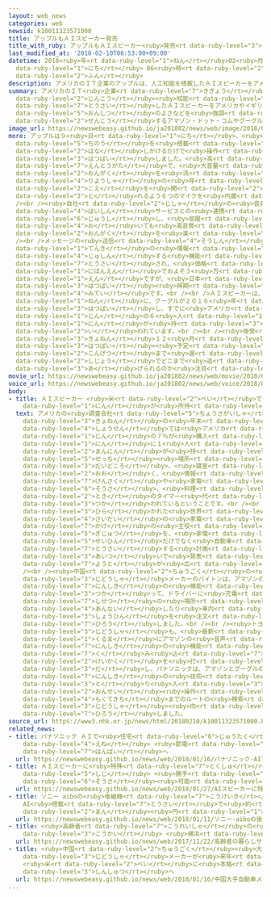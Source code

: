 ```yaml
---
layout: web_news
categories: web
newsid: k10011323571000
title: アップルもＡＩスピーカー発売
title_with_ruby: アップルもＡＩスピーカー<ruby>発売<rt data-ruby-level="3">はつばい</rt></ruby>
last_modified_at: '2018-02-10T06:53:00+09:00'
datetime: 2018<ruby>年<rt data-ruby-level="1">ねん</rt></ruby>02<ruby>月<rt data-ruby-level="1">がつ</rt></ruby>10<ruby>日<rt
  data-ruby-level="1">にち</rt></ruby> 06<ruby>時<rt data-ruby-level="2">じ</rt></ruby>53<ruby>分<rt
  data-ruby-level="2">ふん</rt></ruby>
description: アメリカのＩＴ企業のアップルは、人工知能を搭載したＡＩスピーカーをアメリカやイギリスで発売し、音質のよさなどを強調して、先行するアマゾン・ドット・コムやグーグルに対抗しようとしています。
summary: アメリカのＩＴ<ruby>企業<rt data-ruby-level="7">きぎょう</rt></ruby>のアップルは、<ruby>人工<rt
  data-ruby-level="2">じんこう</rt></ruby><ruby>知能<rt data-ruby-level="5">ちのう</rt></ruby>を<ruby>搭載<rt
  data-ruby-level="7">とうさい</rt></ruby>したＡＩスピーカーをアメリカやイギリスで<ruby>発売<rt data-ruby-level="3">はつばい</rt></ruby>し、<ruby>音質<rt
  data-ruby-level="5">おんしつ</rt></ruby>のよさなどを<ruby>強調<rt data-ruby-level="3">きょうちょう</rt></ruby>して、<ruby>先行<rt
  data-ruby-level="2">せんこう</rt></ruby>するアマゾン・ドット・コムやグーグルに<ruby>対抗<rt data-ruby-level="7">たいこう</rt></ruby>しようとしています。
image_url: https://newswebeasy.github.io/ja201802/news/web/image/2018/02/10/K10011323571_1802100649_1802100653_01_03.jpg
more: アップルは９<ruby>日<rt data-ruby-level="1">にち</rt></ruby>、<ruby>人工<rt data-ruby-level="2">じんこう</rt></ruby><ruby>知能<rt
  data-ruby-level="5">ちのう</rt></ruby>を<ruby>搭載<rt data-ruby-level="7">とうさい</rt></ruby>して<ruby>話<rt
  data-ruby-level="2">はな</rt></ruby>しかけるだけで<ruby>操作<rt data-ruby-level="6">そうさ</rt></ruby>できるＡＩスピーカー「ホームポッド」をアメリカとイギリス、オーストラリアで<ruby>発売<rt
  data-ruby-level="3">はつばい</rt></ruby>しました。<ruby>高<rt data-ruby-level="2">たか</rt></ruby>さおよそ１８センチの<ruby>円筒形<rt
  data-ruby-level="7">えんとうがた</rt></ruby>で、<ruby>大音量<rt data-ruby-level="4">だいおんりょう</rt></ruby>で<ruby>音楽<rt
  data-ruby-level="2">おんがく</rt></ruby>を<ruby>流<rt data-ruby-level="3">なが</rt></ruby>していても<ruby>利用者<rt
  data-ruby-level="4">りようしゃ</rt></ruby>の<ruby>呼<rt data-ruby-level="6">よ</rt></ruby>びかけの<ruby>声<rt
  data-ruby-level="2">こえ</rt></ruby>を<ruby>聞<rt data-ruby-level="2">き</rt></ruby>き<ruby>取<rt
  data-ruby-level="3">と</rt></ruby>れるよう６つのマイクを<ruby>内蔵<rt data-ruby-level="6">ないぞう</rt></ruby>しています。<br
  /><br /><ruby>自社<rt data-ruby-level="2">じしゃ</rt></ruby>の<ruby>音楽<rt data-ruby-level="2">おんがく</rt></ruby><ruby>配信<rt
  data-ruby-level="4">はいしん</rt></ruby>サービスとの<ruby>連携<rt data-ruby-level="7">れんけい</rt></ruby>を<ruby>重視<rt
  data-ruby-level="6">じゅうし</rt></ruby>し、<ruby>部屋<rt data-ruby-level="8">へや</rt></ruby>のどこに<ruby>置<rt
  data-ruby-level="4">お</rt></ruby>いても<ruby>高音質<rt data-ruby-level="5">こうおんしつ</rt></ruby>で<ruby>音楽<rt
  data-ruby-level="2">おんがく</rt></ruby>を<ruby>楽<rt data-ruby-level="2">たの</rt></ruby>しめるということです。<br
  /><br />メッセージの<ruby>送信<rt data-ruby-level="4">そうしん</rt></ruby>やニュース、スポーツ、<ruby>天気<rt
  data-ruby-level="1">てんき</rt></ruby>の<ruby>情報<rt data-ruby-level="5">じょうほう</rt></ruby>を<ruby>受信<rt
  data-ruby-level="4">じゅしん</rt></ruby>する<ruby>機能<rt data-ruby-level="5">きのう</rt></ruby>も<ruby>搭載<rt
  data-ruby-level="7">とうさい</rt></ruby>され、<ruby>価格<rt data-ruby-level="5">かかく</rt></ruby>はアメリカで３４９ドル、<ruby>日本円<rt
  data-ruby-level="1">にほんえん</rt></ruby>でおよそ３<ruby>万<rt data-ruby-level="2">まん</rt></ruby>８０００<ruby>円<rt
  data-ruby-level="1">えん</rt></ruby>ですが、<ruby>日本<rt data-ruby-level="1">にっぽん</rt></ruby>での<ruby>発売<rt
  data-ruby-level="3">はつばい</rt></ruby><ruby>時期<rt data-ruby-level="3">じき</rt></ruby>は<ruby>未定<rt
  data-ruby-level="4">みてい</rt></ruby>です。<br /><br />ＡＩスピーカーは、アメリカのＩＴ<ruby>大手<rt data-ruby-level="1">おおて</rt></ruby>のアマゾン・ドット・コムが２０１４<ruby>年<rt
  data-ruby-level="1">ねん</rt></ruby>に、グーグルが２０１６<ruby>年<rt data-ruby-level="1">ねん</rt></ruby>に<ruby>発売<rt
  data-ruby-level="3">はつばい</rt></ruby>し、すでに<ruby>アメリカ<rt data-ruby-level="1">あめりか</rt></ruby><ruby>人<rt
  data-ruby-level="1">じん</rt></ruby>の６<ruby>人<rt data-ruby-level="1">にん</rt></ruby>に１<ruby>人<rt
  data-ruby-level="1">にん</rt></ruby>が<ruby>持<rt data-ruby-level="3">も</rt></ruby>っていると<ruby>言<rt
  data-ruby-level="2">い</rt></ruby>われています。<br /><br /><ruby>後発<rt data-ruby-level="3">こうはつ</rt></ruby>のアップルは<ruby>去年<rt
  data-ruby-level="3">きょねん</rt></ruby>１２<ruby>月<rt data-ruby-level="1">がつ</rt></ruby>の<ruby>発売<rt
  data-ruby-level="3">はつばい</rt></ruby><ruby>予定<rt data-ruby-level="3">よてい</rt></ruby>が<ruby>今月<rt
  data-ruby-level="2">こんげつ</rt></ruby>まで<ruby>遅<rt data-ruby-level="7">おく</rt></ruby>れ、ＡＩスピーカー<ruby>市場<rt
  data-ruby-level="2">しじょう</rt></ruby>でどこまで<ruby>追<rt data-ruby-level="3">お</rt></ruby>い<ruby>上<rt
  data-ruby-level="3">あ</rt></ruby>げられるのか<ruby>注目<rt data-ruby-level="3">ちゅうもく</rt></ruby>されます。
movie_url: https://newswebeasy.github.io/ja201802/news/web/movie/2018/02/10/k10011323571_201802100649_201802100652.mp4
voice_url: https://newswebeasy.github.io/ja201802/news/web/voice/2018/02/10/k10011323571_201802100649_201802100652.mp3
body:
- title: ＡＩスピーカー <ruby>米<rt data-ruby-level="2">べい</rt></ruby>では６<ruby>人<rt data-ruby-level="1">にん</rt></ruby>に１<ruby>人<rt
    data-ruby-level="1">にん</rt></ruby>が<ruby>所持<rt data-ruby-level="3">しょじ</rt></ruby>
  text: アメリカの<ruby>調査会社<rt data-ruby-level="5">ちょうさがいしゃ</rt></ruby>によりますと、ＡＩスピーカーは<ruby>去年<rt
    data-ruby-level="3">きょねん</rt></ruby>の<ruby>年末<rt data-ruby-level="4">ねんまつ</rt></ruby><ruby>商戦<rt
    data-ruby-level="4">しょうせん</rt></ruby>では<ruby>アメリカ<rt data-ruby-level="1">あめりか</rt></ruby><ruby>人<rt
    data-ruby-level="1">じん</rt></ruby>の７％が<ruby>購入<rt data-ruby-level="7">こうにゅう</rt></ruby>し、すでに６<ruby>人<rt
    data-ruby-level="1">にん</rt></ruby>に１<ruby>人<rt data-ruby-level="1">にん</rt></ruby>にあたる３９００<ruby>万人<rt
    data-ruby-level="2">まんにん</rt></ruby>が<ruby>持<rt data-ruby-level="3">も</rt></ruby>っているということです。<ruby>設置<rt
    data-ruby-level="5">せっち</rt></ruby><ruby>場所<rt data-ruby-level="3">ばしょ</rt></ruby>はリビングルーム、<ruby>台所<rt
    data-ruby-level="3">だいどころ</rt></ruby>、<ruby>寝室<rt data-ruby-level="7">しんしつ</rt></ruby>が<ruby>多<rt
    data-ruby-level="2">おお</rt></ruby>く、<ruby>情報<rt data-ruby-level="5">じょうほう</rt></ruby>の<ruby>検索<rt
    data-ruby-level="7">けんさく</rt></ruby>や<ruby>家電<rt data-ruby-level="2">かでん</rt></ruby>の<ruby>操作<rt
    data-ruby-level="6">そうさ</rt></ruby>、<ruby>料理<rt data-ruby-level="4">りょうり</rt></ruby>の<ruby>時<rt
    data-ruby-level="2">とき</rt></ruby>のタイマー<ruby>代<rt data-ruby-level="3">か</rt></ruby>わりなどに<ruby>使<rt
    data-ruby-level="3">つか</rt></ruby>われているということです。<br /><br /><ruby>先月<rt data-ruby-level="1">せんげつ</rt></ruby>、ラスベガスで<ruby>開<rt
    data-ruby-level="3">ひら</rt></ruby>かれた<ruby>世界<rt data-ruby-level="3">せかい</rt></ruby><ruby>最大<rt
    data-ruby-level="4">さいだい</rt></ruby>の<ruby>家電<rt data-ruby-level="2">かでん</rt></ruby>ショー「ＣＥＳ」では、ＡＩスピーカーがいわば「<ruby>陰<rt
    data-ruby-level="7">かげ</rt></ruby>の<ruby>主役<rt data-ruby-level="3">しゅやく</rt></ruby>」でした。ＡＩスピーカーの<ruby>技術<rt
    data-ruby-level="5">ぎじゅつ</rt></ruby>を、<ruby>家電<rt data-ruby-level="2">かでん</rt></ruby><ruby>製品<rt
    data-ruby-level="5">せいひん</rt></ruby>だけでなく<ruby>自動車<rt data-ruby-level="3">じどうしゃ</rt></ruby>に<ruby>搭載<rt
    data-ruby-level="7">とうさい</rt></ruby>する<ruby>計画<rt data-ruby-level="2">けいかく</rt></ruby>が<ruby>相次<rt
    data-ruby-level="3">あいつ</rt></ruby>いで<ruby>発表<rt data-ruby-level="3">はっぴょう</rt></ruby>され、<ruby>用途<rt
    data-ruby-level="7">ようと</rt></ruby>が<ruby>広<rt data-ruby-level="2">ひろ</rt></ruby>がっているからです。<br
    /><br /><ruby>中国<rt data-ruby-level="2">ちゅうごく</rt></ruby>の<ruby>電気<rt data-ruby-level="2">でんき</rt></ruby><ruby>自動車<rt
    data-ruby-level="3">じどうしゃ</rt></ruby>メーカーのバイトンは、アマゾンの<ruby>音声<rt data-ruby-level="2">おんせい</rt></ruby><ruby>認識<rt
    data-ruby-level="7">にんしき</rt></ruby>の<ruby>機能<rt data-ruby-level="5">きのう</rt></ruby>を<ruby>使<rt
    data-ruby-level="3">つか</rt></ruby>って、ドライバーに<ruby>充電<rt data-ruby-level="7">じゅうでん</rt></ruby><ruby>施設<rt
    data-ruby-level="7">しせつ</rt></ruby>の<ruby>場所<rt data-ruby-level="3">ばしょ</rt></ruby>を<ruby>案内<rt
    data-ruby-level="4">あんない</rt></ruby>したり<ruby>車内<rt data-ruby-level="2">しゃない</rt></ruby>から<ruby>商品<rt
    data-ruby-level="3">しょうひん</rt></ruby>を<ruby>注文<rt data-ruby-level="3">ちゅうもん</rt></ruby>したりするプレゼンテーションを<ruby>披露<rt
    data-ruby-level="7">ひろう</rt></ruby>しました。<br /><br /><ruby>トヨタ<rt data-ruby-level="3">とよた</rt></ruby><ruby>自動車<rt
    data-ruby-level="3">じどうしゃ</rt></ruby>も、<ruby>最新<rt data-ruby-level="4">さいしん</rt></ruby>の<ruby>車<rt
    data-ruby-level="1">くるま</rt></ruby>にアマゾンの<ruby>音声<rt data-ruby-level="2">おんせい</rt></ruby><ruby>認識<rt
    data-ruby-level="7">にんしき</rt></ruby>の<ruby>機能<rt data-ruby-level="5">きのう</rt></ruby>を<ruby>組<rt
    data-ruby-level="7">く</rt></ruby>み<ruby>込<rt data-ruby-level="7">こ</rt></ruby>む<ruby>計画<rt
    data-ruby-level="2">けいかく</rt></ruby>を<ruby>打<rt data-ruby-level="3">う</rt></ruby>ち<ruby>出<rt
    data-ruby-level="3">だ</rt></ruby>し、パナソニックは、アマゾンとグーグルの<ruby>音声<rt data-ruby-level="2">おんせい</rt></ruby><ruby>認識<rt
    data-ruby-level="7">にんしき</rt></ruby>の<ruby>技術<rt data-ruby-level="5">ぎじゅつ</rt></ruby>を<ruby>取<rt
    data-ruby-level="3">と</rt></ruby>り<ruby>入<rt data-ruby-level="3">い</rt></ruby>れて<ruby>音声<rt
    data-ruby-level="2">おんせい</rt></ruby><ruby>操作<rt data-ruby-level="6">そうさ</rt></ruby>で<ruby>目的地<rt
    data-ruby-level="4">もくてきち</rt></ruby>までのルートの<ruby>検索<rt data-ruby-level="7">けんさく</rt></ruby>などができる<ruby>自動車<rt
    data-ruby-level="3">じどうしゃ</rt></ruby><ruby>向<rt data-ruby-level="3">む</rt></ruby>けシステムを<ruby>披露<rt
    data-ruby-level="7">ひろう</rt></ruby>しました。
source_url: https://www3.nhk.or.jp/news/html/20180210/k10011323571000.html
related_news:
- title: パナソニック ＡＩで<ruby>住宅<rt data-ruby-level="6">じゅうたく</rt></ruby>の<ruby>省<rt data-ruby-level="4">しょう</rt></ruby><ruby>エネ<rt
    data-ruby-level="4">えね</rt></ruby> <ruby>節電<rt data-ruby-level="4">せつでん</rt></ruby>システム<ruby>販売<rt
    data-ruby-level="7">はんばい</rt></ruby>へ
  url: https://newswebeasy.github.io/news/web/2018/01/16/パナソニック-AIで住宅の省エネ-節電システム販売へ
- title: ＡＩスピーカーに<ruby>特殊<rt data-ruby-level="7">とくしゅ</rt></ruby>な<ruby>音<rt data-ruby-level="1">おと</rt></ruby>で<ruby>指示<rt
    data-ruby-level="5">しじ</rt></ruby> <ruby>勝手<rt data-ruby-level="3">かって</rt></ruby>に<ruby>操作<rt
    data-ruby-level="6">そうさ</rt></ruby><ruby>可能<rt data-ruby-level="5">かのう</rt></ruby>に
  url: https://newswebeasy.github.io/news/web/2018/01/27/AIスピーカーに特殊な音で指示-勝手に操作可能に
- title: ソニー aiboの<ruby>後継機<rt data-ruby-level="7">こうけいき</rt></ruby><ruby>発売<rt data-ruby-level="3">はつばい</rt></ruby>
    AI<ruby>搭載<rt data-ruby-level="7">とうさい</rt></ruby>で<ruby>約<rt data-ruby-level="4">やく</rt></ruby>20<ruby>万<rt
    data-ruby-level="2">まん</rt></ruby><ruby>円<rt data-ruby-level="1">えん</rt></ruby>
  url: https://newswebeasy.github.io/news/web/2018/01/11/ソニー-aiboの後継機発売-AI搭載で約20万円
- title: <ruby>高齢者<rt data-ruby-level="7">こうれいしゃ</rt></ruby>の<ruby>暮<rt data-ruby-level="6">く</rt></ruby>らしサポートするＡＩマンション<ruby>公開<rt
    data-ruby-level="3">こうかい</rt></ruby> <ruby>横浜<rt data-ruby-level="7">よこはま</rt></ruby>
  url: https://newswebeasy.github.io/news/web/2017/11/22/高齢者の暮らしサポートするAIマンション公開-横浜
- title: <ruby>中国<rt data-ruby-level="2">ちゅうごく</rt></ruby><ruby>大手<rt data-ruby-level="1">おおて</rt></ruby><ruby>自動車<rt
    data-ruby-level="3">じどうしゃ</rt></ruby>メーカーが<ruby>来年<rt data-ruby-level="2">らいねん</rt></ruby>
    <ruby>米<rt data-ruby-level="2">べい</rt></ruby>に<ruby>本格<rt data-ruby-level="5">ほんかく</rt></ruby><ruby>進出<rt
    data-ruby-level="3">しんしゅつ</rt></ruby>へ
  url: https://newswebeasy.github.io/news/web/2018/01/16/中国大手自動車メーカーが来年-米に本格進出へ
...
```

